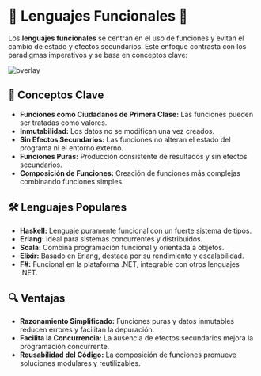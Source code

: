 # 🌟 Lenguajes Funcionales 🌟

Los **lenguajes funcionales** se centran en el uso de funciones y evitan el cambio de estado y efectos secundarios. Este enfoque contrasta con los paradigmas imperativos y se basa en conceptos clave:

![overlay](https://github.com/user-attachments/assets/bcce5427-c874-4cb3-a6a3-f63a0a72db5c)


## 🧩 Conceptos Clave

- **Funciones como Ciudadanos de Primera Clase:** Las funciones pueden ser tratadas como valores.
- **Inmutabilidad:** Los datos no se modifican una vez creados.
- **Sin Efectos Secundarios:** Las funciones no alteran el estado del programa ni el entorno externo.
- **Funciones Puras:** Producción consistente de resultados y sin efectos secundarios.
- **Composición de Funciones:** Creación de funciones más complejas combinando funciones simples.

## 🛠️ Lenguajes Populares

- **Haskell:** Lenguaje puramente funcional con un fuerte sistema de tipos.
- **Erlang:** Ideal para sistemas concurrentes y distribuidos.
- **Scala:** Combina programación funcional y orientada a objetos.
- **Elixir:** Basado en Erlang, destaca por su rendimiento y escalabilidad.
- **F#:** Funcional en la plataforma .NET, integrable con otros lenguajes .NET.

## 🔍 Ventajas

- **Razonamiento Simplificado:** Funciones puras y datos inmutables reducen errores y facilitan la depuración.
- **Facilita la Concurrencia:** La ausencia de efectos secundarios mejora la programación concurrente.
- **Reusabilidad del Código:** La composición de funciones promueve soluciones modulares y reutilizables.
